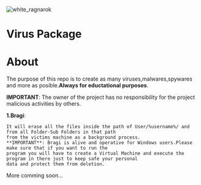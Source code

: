 ![white_ragnarok](https://user-images.githubusercontent.com/22967495/32517640-b86a4a76-c40f-11e7-9e31-341d3f9d4e74.png)

# Virus Package
# About
The purpose of this repo is to create as many viruses,malwares,spywares and more as posible.**Always for eductational purposes**.<br />

**IMPORTANT**: The owner of the project has no responsibility for the project malicious activities by others.<br />

**1.Bragi**:<br />
     
    It will erase all the files inside the path of User/%username%/ and from all Folder-Sub Folders in that path 
    from the victims machine as a background process.
    **IMPORTANT**: Bragi is alive and operative for Windows users.Please make sure that if you want to run the
    program you will have to create a Virtual Machine and execute the program in there just to keep safe your personal 
    data and protect them from deletion.
More comming soon...<br />
